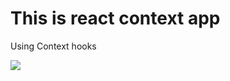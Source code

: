 <h1>This is react context app</h1>
<p>Using Context hooks</p>
<img src="https://masai-course.s3.ap-south-1.amazonaws.com/users/1527/submissions/242093/413586/890570b0acdea1a5a35ba1d7b7d5158c/screencapture-localhost-3000-2021-12-27-11_46_21.png"/>
